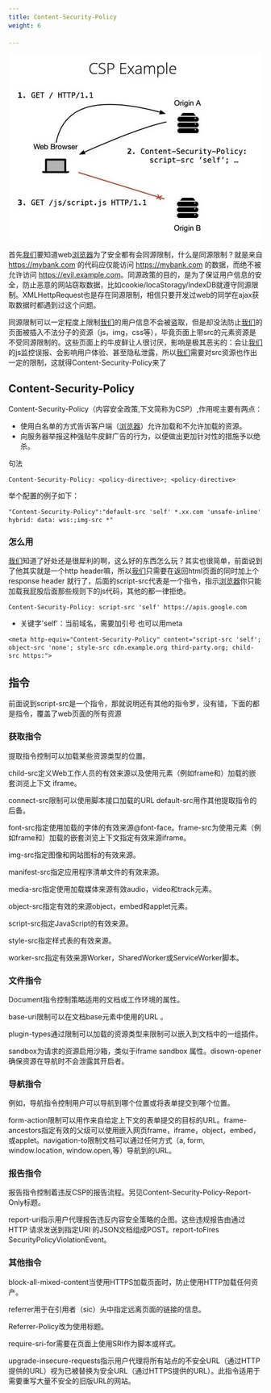 ```yaml
---
title: Content-Security-Policy
weight: 6

---
```

![](/images/posts/img_5bf6b08415258.webp)

首先[我们](https://www.w3cdoc.com)要知道web[浏览器](https://www.w3cdoc.com)为了安全都有会同源限制，什么是同源限制？就是来自 <a href="https://link.jianshu.com?t=https://mybank.com" target="_blank" rel="nofollow noopener noreferrer">https://mybank.com</a> 的代码应仅能访问 <a href="https://link.jianshu.com?t=https://mybank.com" target="_blank" rel="nofollow noopener noreferrer">https://mybank.com</a> 的数据，而绝不被允许访问 <a href="https://link.jianshu.com?t=https://evil.example.com" target="_blank" rel="nofollow noopener noreferrer">https://evil.example.com</a>。同源政策的目的，是为了保证用户信息的安全，防止恶意的网站窃取数据，比如cookie/locaStoragy/IndexDB就遵守同源限制。XMLHettpRequest也是存在同源限制，相信只要开发过web的同学在ajax获取数据时都遇到过这个问题。

同源限制可以一定程度上限制[我们](https://www.w3cdoc.com)的用户信息不会被盗取，但是却没法防止[我们](https://www.w3cdoc.com)的页面被插入不法分子的资源（js，img，css等），毕竟页面上带src的元素资源是不受同源限制的。这些页面上的牛皮鲜让人很讨厌，影响是极其恶劣的：会让[我们](https://www.w3cdoc.com)的js监控误报、会影响用户体验、甚至隐私泄露，所以[我们](https://www.w3cdoc.com)需要对src资源也作出一定的限制，这就得Content-Security-Policy来了
    
## Content-Security-Policy
    
Content-Security-Policy（内容安全政策,下文简称为CSP）,作用呢主要有两点：
- 使用白名单的方式告诉客户端（[浏览器](https://www.w3cdoc.com)）允许加载和不允许加载的资源。
- 向服务器举报这种强贴牛皮鲜广告的行为，以便做出更加针对性的措施予以绝杀。

句法
```
Content-Security-Policy: <policy-directive>; <policy-directive>
```

举个配置的例子如下：
```
"Content-Security-Policy":"default-src 'self' *.xx.com 'unsafe-inline' hybrid: data: wss:;img-src *"
```

### 怎么用    

[我们](https://www.w3cdoc.com)知道了好处还是很犀利的啊，这么好的东西怎么玩？其实也很简单，前面说到了他其实就是一个http header嘛，所以[我们](https://www.w3cdoc.com)只需要在返回html页面的同时加上个response header 就行了，后面的script-src代表是一个指令，指示[浏览器](https://www.w3cdoc.com)你只能加载我屁股后面那些规则下的js代码，其他的都一律拒绝。
    
```
Content-Security-Policy: script-src 'self' https://apis.google.com
```
- 关键字'self'：当前域名，需要加引号
也可以用meta
```
<meta http-equiv="Content-Security-Policy" content="script-src 'self'; object-src 'none'; style-src cdn.example.org third-party.org; child-src https:">
```

## 指令
前面说到script-src是一个指令，那就说明还有其他的指令罗，没有错，下面的都是指令，覆盖了web页面的所有资源

### 获取指令
提取指令控制可以加载某些资源类型的位置。

child-src定义Web工作人员的有效来源以及使用元素（例如frame和）加载的嵌套浏览上下文 iframe。

connect-src限制可以使用脚本接口加载的URL default-src用作其他提取指令的后备。

font-src指定使用加载的字体的有效来源@font-face。frame-src为使用元素（例如frame和）加载的嵌套浏览上下文指定有效来源iframe。

img-src指定图像和网站图标的有效来源。

manifest-src指定应用程序清单文件的有效来源。

media-src指定使用加载媒体来源有效audio，video和track元素。

object-src指定有效的来源object，embed和applet元素。

script-src指定JavaScript的有效来源。

style-src指定样式表的有效来源。

worker-src指定有效来源Worker，SharedWorker或ServiceWorker脚本。

### 文件指令
Document指令控制策略适用的文档或工作环境的属性。

base-uri限制可以在文档base元素中使用的URL 。

plugin-types通过限制可以加载的资源类型来限制可以嵌入到文档中的一组插件。

sandbox为请求的资源启用沙箱，类似于iframe sandbox 属性。disown-opener确保资源在导航时不会泄露其开启者。

### 导航指令
例如，导航指令控制用户可以导航到哪个位置或将表单提交到哪个位置。

form-action限制可以用作来自给定上下文的表单提交的目标的URL。frame-ancestors指定有效的父级可以使用嵌入网页frame，iframe，object，embed，或applet。navigation-to限制文档可以通过任何方式（a, form, window.location, window.open,等）导航到的URL。

### 报告指令
报告指令控制着违反CSP的报告流程。另见Content-Security-Policy-Report-Only标题。

report-uri指示用户代理报告违反内容安全策略的企图。这些违规报告由通过HTTP 请求发送到指定URI 的JSON文档组成POST。report-toFires SecurityPolicyViolationEvent。

### 其他指令
block-all-mixed-content当使用HTTPS加载页面时，防止使用HTTP加载任何资产。

referrer用于在引用者（sic）头中指定远离页面的链接的信息。

Referrer-Policy改为使用标题。

require-sri-for需要在页面上使用SRI作为脚本或样式。

upgrade-insecure-requests指示用户代理将所有站点的不安全URL（通过HTTP提供的URL）视为已被替换为安全URL（通过HTTPS提供的URL）。此指令适用于需要重写大量不安全的旧版URL的网站。